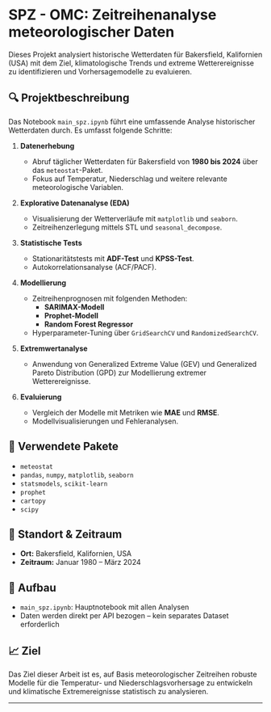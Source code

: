 # SPZ - OMC: Zeitreihenanalyse meteorologischer Daten

Dieses Projekt analysiert historische Wetterdaten für Bakersfield, Kalifornien (USA) mit dem Ziel, klimatologische Trends und extreme Wetterereignisse zu identifizieren und Vorhersagemodelle zu evaluieren.

## 🔍 Projektbeschreibung

Das Notebook `main_spz.ipynb` führt eine umfassende Analyse historischer Wetterdaten durch. Es umfasst folgende Schritte:

1. **Datenerhebung**
   - Abruf täglicher Wetterdaten für Bakersfield von **1980 bis 2024** über das `meteostat`-Paket.
   - Fokus auf Temperatur, Niederschlag und weitere relevante meteorologische Variablen.

2. **Explorative Datenanalyse (EDA)**
   - Visualisierung der Wetterverläufe mit `matplotlib` und `seaborn`.
   - Zeitreihenzerlegung mittels STL und `seasonal_decompose`.

3. **Statistische Tests**
   - Stationaritätstests mit **ADF-Test** und **KPSS-Test**.
   - Autokorrelationsanalyse (ACF/PACF).

4. **Modellierung**
   - Zeitreihenprognosen mit folgenden Methoden:
     - **SARIMAX-Modell**
     - **Prophet-Modell**
     - **Random Forest Regressor**
   - Hyperparameter-Tuning über `GridSearchCV` und `RandomizedSearchCV`.

5. **Extremwertanalyse**
   - Anwendung von Generalized Extreme Value (GEV) und Generalized Pareto Distribution (GPD) zur Modellierung extremer Wetterereignisse.

6. **Evaluierung**
   - Vergleich der Modelle mit Metriken wie **MAE** und **RMSE**.
   - Modellvisualisierungen und Fehleranalysen.

## 🧰 Verwendete Pakete

- `meteostat`
- `pandas`, `numpy`, `matplotlib`, `seaborn`
- `statsmodels`, `scikit-learn`
- `prophet`
- `cartopy`
- `scipy`

## 📍 Standort & Zeitraum

- **Ort:** Bakersfield, Kalifornien, USA
- **Zeitraum:** Januar 1980 – März 2024

## 📂 Aufbau

- `main_spz.ipynb`: Hauptnotebook mit allen Analysen
- Daten werden direkt per API bezogen – kein separates Dataset erforderlich

## 📈 Ziel

Das Ziel dieser Arbeit ist es, auf Basis meteorologischer Zeitreihen robuste Modelle für die Temperatur- und Niederschlagsvorhersage zu entwickeln und klimatische Extremereignisse statistisch zu analysieren.

---
